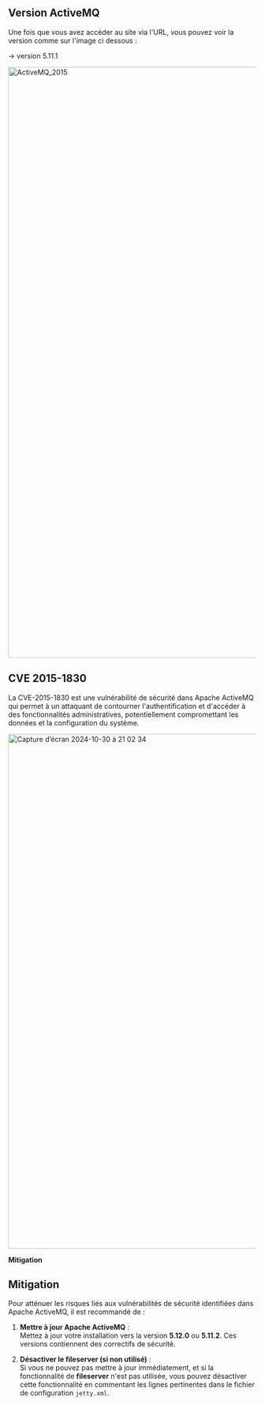 ## Version ActiveMQ

Une fois que vous avez accèder au site via l'URL, vous pouvez voir la version comme sur l'image ci dessous :

→ version 5.11.1

<img width="1195" alt="ActiveMQ_2015" src="https://github.com/user-attachments/assets/6f04639c-0b52-4947-9f6d-77b0d21037c7">

## CVE 2015-1830

La CVE-2015-1830 est une vulnérabilité de sécurité dans Apache ActiveMQ qui permet à un attaquant de contourner l'authentification et d'accéder à des fonctionnalités administratives, potentiellement compromettant les données et la configuration du système.

<img width="1041" alt="Capture d’écran 2024-10-30 à 21 02 34" src="https://github.com/user-attachments/assets/878cf608-cc90-41d9-b119-6458798c614b">


**Mitigation**
## Mitigation

Pour atténuer les risques liés aux vulnérabilités de sécurité identifiées dans Apache ActiveMQ, il est recommandé de :

1. **Mettre à jour Apache ActiveMQ** :  
   Mettez à jour votre installation vers la version **5.12.0** ou **5.11.2**. Ces versions contiennent des correctifs de sécurité.
   
3. **Désactiver le fileserver (si non utilisé)** :  
   Si vous ne pouvez pas mettre à jour immédiatement, et si la fonctionnalité de **fileserver** n'est pas utilisée, vous pouvez désactiver cette fonctionnalité en commentant les lignes pertinentes dans le fichier de configuration `jetty.xml`. 

